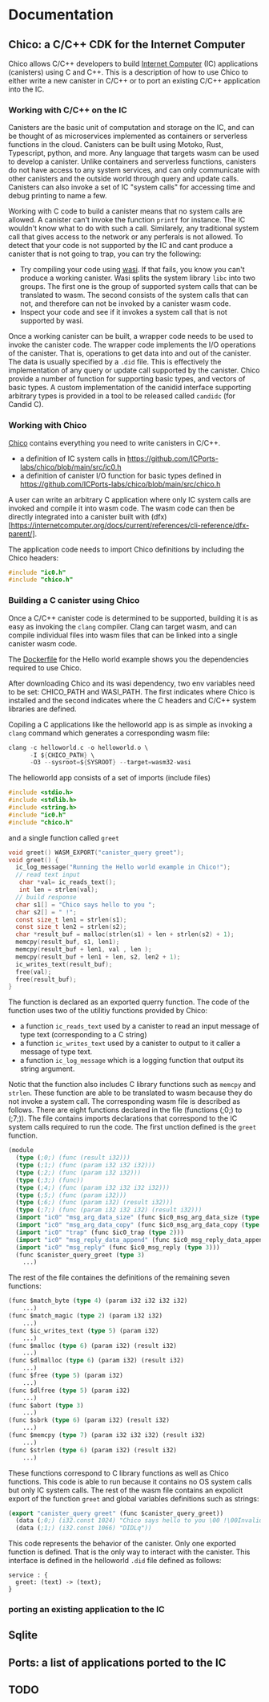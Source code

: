 # Documentation



## Chico: a C/C++ CDK for the Internet Computer

Chico allows C/C++ developers to build [Internet Computer](https://internetcomputer.org/) (IC) applications (canisters) using C and C++.
This is a description of how to use Chico to either write a new canister in C/C++ or to port an existing C/C++ application into the IC.

### Working with C/C++ on the IC

Canisters are the basic unit of computation and storage on the IC, and can be thought of as microservices implemented as containers or serverless functions in the cloud. Canisters can be built using Motoko, Rust, Typescript, python, and more. Any language that targets wasm can be used to develop a canister.
Unlike containers and serverless functions, canisters do not have access to any system services, and can only communicate with other canisters and the outside world through query and update calls. Canisters can also invoke a set of IC "system calls" for accessing time and debug printing to name a few.

Working with C code to build a canister means that no system calls are allowed. A canister can't invoke the function `printf` for instance. The IC wouldn't know what to do with such a call. Similarely, any traditional system call that gives access to the network or any perferals is not allowed. To detect that your code is not supported by the IC and cant produce a canister that is not going to trap, you can try the following:
* Try compiling your code using [wasi](https://wasi.dev/). If that fails, you know you can't produce a working canister. Wasi splits the system library `libc` into two groups. The first one is the group of supported system calls that can be translated to wasm. The second consists of the system calls that can not, and therefore can not be invoked by a canister wasm code.
* Inspect your code and see if it invokes a system call that is not supported by wasi.

Once a working canister can be built, a wrapper code needs to be used to invoke the canister code. The wrapper code implements the I/O operations of the canister. That is, operations to get data into and out of the canister. The data is usually specified by a `.did` file. This is effectively the implementation of any query or update call supported by the canister. Chico provide a number of function for supporting basic types, and vectors of basic types. A custom implementation of the canidid interface supporting arbitrary types is provided in a tool to be released called `candidc` (for Candid C).

### Working with Chico

[Chico](https://github.com/ICPorts-labs/chico) contains everything you need to write canisters in C/C++.
* a definition of IC system calls in https://github.com/ICPorts-labs/chico/blob/main/src/ic0.h
* a definition of canister I/O function for basic types defined in https://github.com/ICPorts-labs/chico/blob/main/src/chico.h

A user can write an arbitrary C application where only IC system calls are invoked and compile it into wasm code. The wasm code can then be directly integrated into a canister built with (dfx)[https://internetcomputer.org/docs/current/references/cli-reference/dfx-parent/].

The application code needs to import Chico definitions by including the Chico headers:

```c
#include "ic0.h"
#include "chico.h"
```

### Building a C canister using Chico

Once a C/C++ canister code is determined to be supported, building it is as easy as invoking the `clang` compiler. Clang can target wasm, and can compile individual files into wasm files that can be linked into a single canister wasm code. 

The [Dockerfile](https://github.com/ICPorts-labs/chico/blob/main/examples/HelloWorld/Dockerfile) for the Hello world example shows you the dependencies required to use Chico.

After downloading Chico and its wasi dependency, two env variables need to be set: CHICO_PATH and WASI_PATH. The first indicates where Chico is installed and the second indicates where the C headers and C/C++ system libraries are defined.

Copiling a C applications like the helloworld app is as simple as invoking a `clang` command which generates a corresponding wasm file:

```c
clang -c helloworld.c -o helloworld.o \
      -I ${CHICO_PATH} \
      -O3 --sysroot=${SYSROOT} --target=wasm32-wasi
```

The helloworld app consists of a set of imports (include files) 

```c
#include <stdio.h>
#include <stdlib.h>
#include <string.h>
#include "ic0.h"
#include "chico.h"
```

and a single function called `greet`

```c
void greet() WASM_EXPORT("canister_query greet");
void greet() {
  ic_log_message("Running the Hello world example in Chico!");
  // read text input
   char *val= ic_reads_text();
   int len = strlen(val);
  // build response
  char s1[] = "Chico says hello to you ";
  char s2[] = " !";
  const size_t len1 = strlen(s1);
  const size_t len2 = strlen(s2);
  char *result_buf = malloc(strlen(s1) + len + strlen(s2) + 1);
  memcpy(result_buf, s1, len1);
  memcpy(result_buf + len1, val , len );
  memcpy(result_buf + len1 + len, s2, len2 + 1);
  ic_writes_text(result_buf);
  free(val);
  free(result_buf);
}
```

The function is declared as an exported querry function. The code of the function uses two of the utilitiy functions provided by Chico:
* a function `ic_reads_text` used by a canister to read an input message of type text (corresponding to a C string)
* a function `ic_writes_text` used by a canister to output to it caller a message of type text.
* a function `ic_log_message` which is a logging function that output its string argument.

Notic that the function also includes C library functions such as `memcpy` and `strlen`. These function are able to be translated to wasm because they do not invoke a system call. The corresponding wasm file is described as follows. There are eight functions declared in the file (functions (;0;) to (;7;)).
The file contains imports declarations that correspond to the IC system calls required to run the code. The first unction defined is the `greet` function.

```lisp
(module
  (type (;0;) (func (result i32)))
  (type (;1;) (func (param i32 i32 i32)))
  (type (;2;) (func (param i32 i32)))
  (type (;3;) (func))
  (type (;4;) (func (param i32 i32 i32 i32)))
  (type (;5;) (func (param i32)))
  (type (;6;) (func (param i32) (result i32)))
  (type (;7;) (func (param i32 i32 i32) (result i32)))
  (import "ic0" "msg_arg_data_size" (func $ic0_msg_arg_data_size (type 0)))
  (import "ic0" "msg_arg_data_copy" (func $ic0_msg_arg_data_copy (type 1)))
  (import "ic0" "trap" (func $ic0_trap (type 2)))
  (import "ic0" "msg_reply_data_append" (func $ic0_msg_reply_data_append (type 2)))
  (import "ic0" "msg_reply" (func $ic0_msg_reply (type 3)))
  (func $canister_query_greet (type 3)
    ...)
```

The rest of the file containes the definitions of the remaining seven functions:

```lisp
(func $match_byte (type 4) (param i32 i32 i32 i32)
    ...)
(func $match_magic (type 2) (param i32 i32)
    ...)
(func $ic_writes_text (type 5) (param i32)
    ...)
(func $malloc (type 6) (param i32) (result i32)
    ...)
(func $dlmalloc (type 6) (param i32) (result i32)
    ...)
(func $free (type 5) (param i32)
    ...)
(func $dlfree (type 5) (param i32)
    ...)
(func $abort (type 3)
    ...)
(func $sbrk (type 6) (param i32) (result i32)
    ...)
(func $memcpy (type 7) (param i32 i32 i32) (result i32)
    ...)
(func $strlen (type 6) (param i32) (result i32)
    ...)
```

These functions correspond to C library functions as well as Chico functions. This code is able to run because it contains no OS system calls but only IC system calls. The rest of the wasm file contains an expolicit export of the function `greet` and global variables definitions such as strings:

```lisp
(export "canister_query greet" (func $canister_query_greet))
  (data (;0;) (i32.const 1024) "Chico says hello to you \00 !\00Invalid byte!\00")
  (data (;1;) (i32.const 1066) "DIDLq"))
```

This code represents the behavior of the canister. Only one exported function is defined. That is the only way to interact with the canister. This interface is defined in the helloworld `.did` file defined as follows:
```
service : {
  greet: (text) -> (text);
}  
```


### porting an existing application to the IC

## Sqlite

## Ports: a list of applications ported to the IC

## TODO
